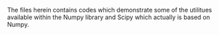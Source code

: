The files herein contains codes which demonstrate some of the utilitues available within the Numpy library and Scipy which actually is based on Numpy.
